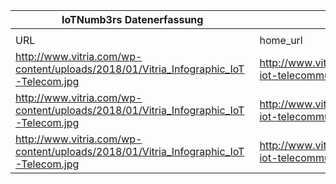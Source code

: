 |IoTNumb3rs Datenerfassung|||||||||||
| ---- | ---- | ---- | ---- | ---- | ---- | ---- | ---- | ---- | ---- | ---- |
||||||||||||
|URL|home_url|filename|device_class|device_count|market_class|market_volume|prognosis_year|publication_year|authorship_class|Dropbox folder|
|http://www.vitria.com/wp-content/uploads/2018/01/Vitria_Infographic_IoT-Telecom.jpg|http://www.vitria.com/infographic-iot-telecommunications/|file6_Vitria_Infographic_IoT-Telecom.jpg|vehicle|250000000|||2020|2017|company|marielledemuth/20181118-1200|
|http://www.vitria.com/wp-content/uploads/2018/01/Vitria_Infographic_IoT-Telecom.jpg|http://www.vitria.com/infographic-iot-telecommunications/|file6_Vitria_Infographic_IoT-Telecom.jpg|generic IoT|20400000000|||2020|2017|company|marielledemuth/20181118-1200|
|http://www.vitria.com/wp-content/uploads/2018/01/Vitria_Infographic_IoT-Telecom.jpg|http://www.vitria.com/infographic-iot-telecommunications/|file6_Vitria_Infographic_IoT-Telecom.jpg|||value|1300000000|2020|2017|company|marielledemuth/20181118-1200|

